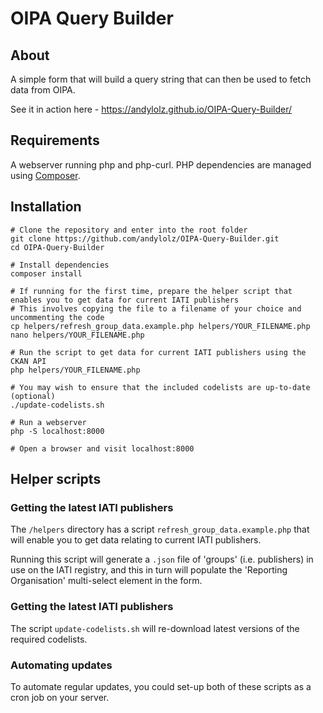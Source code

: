 # OIPA Query Builder

## About

A simple form that will build a query string that can then be used to fetch data from OIPA.

See it in action here - https://andylolz.github.io/OIPA-Query-Builder/


## Requirements

A webserver running php and php-curl.  PHP dependencies are managed using [Composer](http://culttt.com/2013/01/07/what-is-php-composer/).


## Installation

```
# Clone the repository and enter into the root folder
git clone https://github.com/andylolz/OIPA-Query-Builder.git
cd OIPA-Query-Builder

# Install dependencies
composer install

# If running for the first time, prepare the helper script that enables you to get data for current IATI publishers
# This involves copying the file to a filename of your choice and uncommenting the code
cp helpers/refresh_group_data.example.php helpers/YOUR_FILENAME.php
nano helpers/YOUR_FILENAME.php

# Run the script to get data for current IATI publishers using the CKAN API
php helpers/YOUR_FILENAME.php

# You may wish to ensure that the included codelists are up-to-date (optional)
./update-codelists.sh

# Run a webserver
php -S localhost:8000

# Open a browser and visit localhost:8000
```


## Helper scripts

### Getting the latest IATI publishers
The `/helpers` directory has a script `refresh_group_data.example.php` that will enable you to get data relating to current IATI publishers.

Running this script will generate a `.json` file of 'groups' (i.e. publishers) in use on the IATI registry, and this in turn will populate the 'Reporting Organisation' multi-select element in the form.

### Getting the latest IATI publishers
The script `update-codelists.sh` will re-download latest versions of the required codelists.

### Automating updates
To automate regular updates, you could set-up both of these scripts as a cron job on your server.
